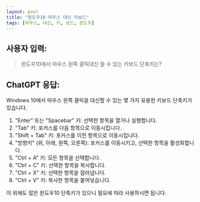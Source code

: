 ```yaml
---
layout: post
title: "윈도우10 마우스 대신 키보드"
tags: [마우스, 대신, 키, 보드, 윈도우]
---
```


## 사용자 입력:
> 윈도우10에서 마우스 왼쪽 클릭대신 쓸 수 있는 키보드 단축키는?

## ChatGPT 응답:
> 

Windows 10에서 마우스 왼쪽 클릭을 대신할 수 있는 몇 가지 유용한 키보드 단축키가 있습니다.

1. "Enter" 또는 "Spacebar" 키: 선택한 항목을 열거나 실행합니다.
2. "Tab" 키: 포커스를 다음 항목으로 이동시킵니다.
3. "Shift + Tab" 키: 포커스를 이전 항목으로 이동시킵니다.
4. "방향키" (위, 아래, 왼쪽, 오른쪽): 포커스를 이동시키고, 선택한 항목을 활성화합니다.
5. "Ctrl + A" 키: 모든 항목을 선택합니다.
6. "Ctrl + C" 키: 선택한 항목을 복사합니다.
7. "Ctrl + X" 키: 선택한 항목을 잘라냅니다.
8. "Ctrl + V" 키: 복사한 항목을 붙여넣습니다.

이 외에도 많은 윈도우10 단축키가 있으니 필요에 따라 사용하시면 됩니다.

